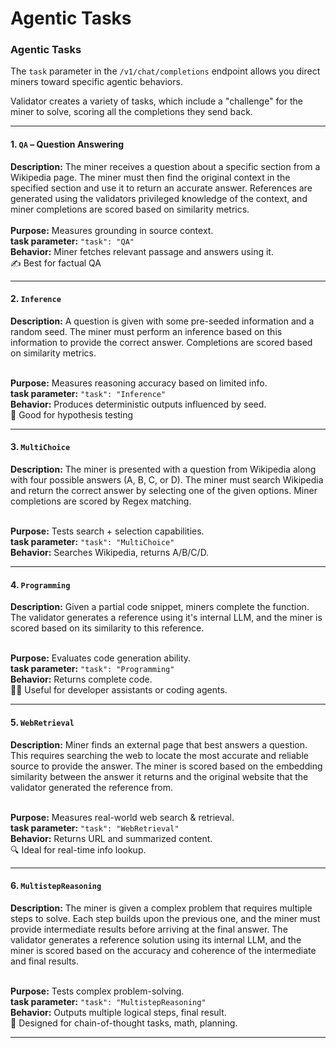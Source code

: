 # Agentic Tasks

### Agentic Tasks

The `task` parameter in the `/v1/chat/completions` endpoint allows you direct miners toward specific agentic behaviors.&#x20;

Validator creates a variety of tasks, which include a "challenge" for the miner to solve, scoring all the completions they send back.

***

#### **1. `QA` – Question Answering**

**Description:** The miner receives a question about a specific section from a Wikipedia page. The miner must then find the original context in the specified section and use it to return an accurate answer. References are generated using the validators privileged knowledge of the context, and miner completions are scored based on similarity metrics.\
\
**Purpose:** Measures grounding in source context.\
**task parameter:** `"task": "QA"`\
**Behavior:** Miner fetches relevant passage and answers using it.\
&#x20;✍️ Best for factual QA

***

#### **2. `Inference`**

**Description:** A question is given with some pre-seeded information and a random seed. The miner must perform an inference based on this information to provide the correct answer. Completions are scored based on similarity metrics.

\
**Purpose:** Measures reasoning accuracy based on limited info.\
**task parameter:** `"task": "Inference"`\
**Behavior:** Produces deterministic outputs influenced by seed.\
🧪 Good for hypothesis testing

***

#### **3. `MultiChoice`**

**Description:** The miner is presented with a question from Wikipedia along with four possible answers (A, B, C, or D). The miner must search Wikipedia and return the correct answer by selecting one of the given options. Miner completions are scored by Regex matching.

\
**Purpose:** Tests search + selection capabilities.\
**task parameter:** `"task": "MultiChoice"`\
**Behavior:** Searches Wikipedia, returns A/B/C/D.

***

#### **4. `Programming`**

**Description:** Given a partial code snippet, miners complete the function. The validator generates a reference using it's internal LLM, and the miner is scored based on its similarity to this reference.

\
**Purpose:** Evaluates code generation ability.\
**task parameter:** `"task": "Programming"`\
**Behavior:** Returns complete code.\
👨‍💻 Useful for developer assistants or coding agents.

***

#### **5. `WebRetrieval`**

**Description:** Miner finds an external page that best answers a question. This requires searching the web to locate the most accurate and reliable source to provide the answer. The miner is scored based on the embedding similarity between the answer it returns and the original website that the validator generated the reference from.

\
**Purpose:** Measures real-world web search & retrieval.\
**task parameter:** `"task": "WebRetrieval"`\
**Behavior:** Returns URL and summarized content.\
🔍 Ideal for real-time info lookup.

***

#### **6. `MultistepReasoning`**

**Description:** The miner is given a complex problem that requires multiple steps to solve. Each step builds upon the previous one, and the miner must provide intermediate results before arriving at the final answer. The validator generates a reference solution using its internal LLM, and the miner is scored based on the accuracy and coherence of the intermediate and final results.

\
**Purpose:** Tests complex problem-solving.\
**task parameter:** `"task": "MultistepReasoning"`\
**Behavior:** Outputs multiple logical steps, final result.\
🧮 Designed for chain-of-thought tasks, math, planning.

***



